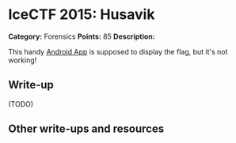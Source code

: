 # IceCTF 2015: Husavik

**Category:** Forensics
**Points:** 85
**Description:** 

This handy <a target='_blank' href='/problem-static/stage3/forensics/husavik/husavik.apk'>Android App</a> is supposed to display the flag, but it's not working!

## Write-up

(TODO)

## Other write-ups and resources

